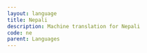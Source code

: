 ```yaml
---
layout: language
title: Nepali
description: Machine translation for Nepali
code: ne
parent: Languages
---
```


